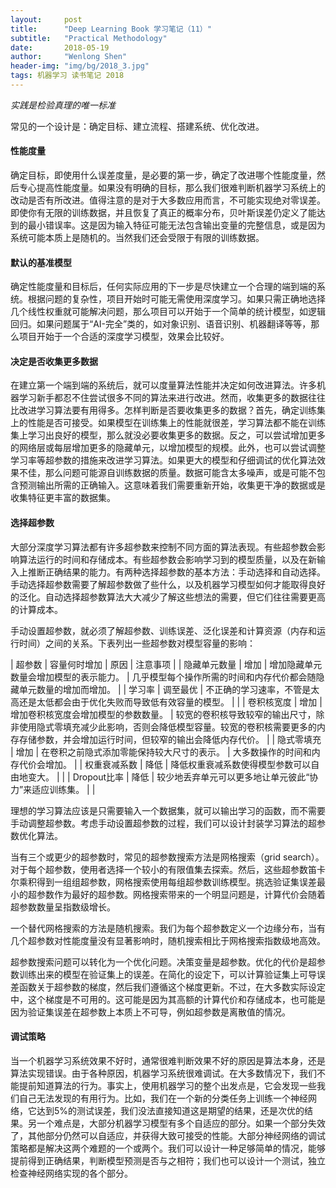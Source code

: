 ```yaml
---
layout:     post
title:      "Deep Learning Book 学习笔记（11）"
subtitle:   "Practical Methodology"
date:       2018-05-19
author:     "Wenlong Shen"
header-img: "img/bg/2018_3.jpg"
tags: 机器学习 读书笔记 2018
---
```


<script type="text/javascript" src="https://cdnjs.cloudflare.com/ajax/libs/mathjax/2.7.1/MathJax.js?config=default"></script>

*实践是检验真理的唯一标准*

常见的一个设计是：确定目标、建立流程、搭建系统、优化改进。

#### 性能度量

确定目标，即使用什么误差度量，是必要的第一步，确定了改进哪个性能度量，然后专心提高性能度量。如果没有明确的目标，那么我们很难判断机器学习系统上的改动是否有所改进。值得注意的是对于大多数应用而言，不可能实现绝对零误差。即使你有无限的训练数据，并且恢复了真正的概率分布，贝叶斯误差仍定义了能达到的最小错误率。这是因为输入特征可能无法包含输出变量的完整信息，或是因为系统可能本质上是随机的。当然我们还会受限于有限的训练数据。

#### 默认的基准模型

确定性能度量和目标后，任何实际应用的下一步是尽快建立一个合理的端到端的系统。根据问题的复杂性，项目开始时可能无需使用深度学习。如果只需正确地选择几个线性权重就可能解决问题，那么项目可以开始于一个简单的统计模型，如逻辑回归。如果问题属于“AI-完全”类的，如对象识别、语音识别、机器翻译等等，那么项目开始于一个合适的深度学习模型，效果会比较好。

#### 决定是否收集更多数据

在建立第一个端到端的系统后，就可以度量算法性能并决定如何改进算法。许多机器学习新手都忍不住尝试很多不同的算法来进行改进。然而，收集更多的数据往往比改进学习算法要有用得多。怎样判断是否要收集更多的数据？首先，确定训练集上的性能是否可接受。如果模型在训练集上的性能就很差，学习算法都不能在训练集上学习出良好的模型，那么就没必要收集更多的数据。反之，可以尝试增加更多的网络层或每层增加更多的隐藏单元，以增加模型的规模。此外，也可以尝试调整学习率等超参数的措施来改进学习算法。如果更大的模型和仔细调试的优化算法效果不佳，那么问题可能源自训练数据的质量。数据可能含太多噪声，或是可能不包含预测输出所需的正确输入。这意味着我们需要重新开始，收集更干净的数据或是收集特征更丰富的数据集。

#### 选择超参数

大部分深度学习算法都有许多超参数来控制不同方面的算法表现。有些超参数会影响算法运行的时间和存储成本。有些超参数会影响学习到的模型质量，以及在新输入上推断正确结果的能力。有两种选择超参数的基本方法：手动选择和自动选择。手动选择超参数需要了解超参数做了些什么，以及机器学习模型如何才能取得良好的泛化。自动选择超参数算法大大减少了解这些想法的需要，但它们往往需要更高的计算成本。

手动设置超参数，就必须了解超参数、训练误差、泛化误差和计算资源（内存和运行时间）之间的关系。下表列出一些超参数对模型容量的影响：

| 超参数 | 容量何时增加 | 原因 | 注意事项 |
| 隐藏单元数量 | 增加 | 增加隐藏单元数量会增加模型的表示能力。 | 几乎模型每个操作所需的时间和内存代价都会随隐藏单元数量的增加而增加。 |
| 学习率 | 调至最优 | 不正确的学习速率，不管是太高还是太低都会由于优化失败而导致低有效容量的模型。 | |
| 卷积核宽度 | 增加 | 增加卷积核宽度会增加模型的参数数量。 | 较宽的卷积核导致较窄的输出尺寸，除非使用隐式零填充减少此影响，否则会降低模型容量。较宽的卷积核需要更多的内存存储参数，并会增加运行时间，但较窄的输出会降低内存代价。 |
| 隐式零填充 | 增加 | 在卷积之前隐式添加零能保持较大尺寸的表示。 | 大多数操作的时间和内存代价会增加。 |
| 权重衰减系数 | 降低 | 降低权重衰减系数使得模型参数可以自由地变大。 | |
| Dropout比率 | 降低 | 较少地丢弃单元可以更多地让单元彼此“协力”来适应训练集。 | |

理想的学习算法应该是只需要输入一个数据集，就可以输出学习的函数，而不需要手动调整超参数。考虑手动设置超参数的过程，我们可以设计封装学习算法的超参数优化算法。

当有三个或更少的超参数时，常见的超参数搜索方法是网格搜索（grid search）。对于每个超参数，使用者选择一个较小的有限值集去探索。然后，这些超参数笛卡尔乘积得到一组组超参数，网格搜索使用每组超参数训练模型。挑选验证集误差最小的超参数作为最好的超参数。网格搜索带来的一个明显问题是，计算代价会随着超参数数量呈指数级增长。

一个替代网格搜索的方法是随机搜索。我们为每个超参数定义一个边缘分布，当有几个超参数对性能度量没有显著影响时，随机搜索相比于网格搜索指数级地高效。

超参数搜索问题可以转化为一个优化问题。决策变量是超参数。优化的代价是超参数训练出来的模型在验证集上的误差。在简化的设定下，可以计算验证集上可导误差函数关于超参数的梯度，然后我们遵循这个梯度更新。不过，在大多数实际设定中，这个梯度是不可用的。这可能是因为其高额的计算代价和存储成本，也可能是因为验证集误差在超参数上本质上不可导，例如超参数是离散值的情况。

#### 调试策略

当一个机器学习系统效果不好时，通常很难判断效果不好的原因是算法本身，还是算法实现错误。由于各种原因，机器学习系统很难调试。在大多数情况下，我们不能提前知道算法的行为。事实上，使用机器学习的整个出发点是，它会发现一些我们自己无法发现的有用行为。比如，我们在一个新的分类任务上训练一个神经网络，它达到5%的测试误差，我们没法直接知道这是期望的结果，还是次优的结果。另一个难点是，大部分机器学习模型有多个自适应的部分。如果一个部分失效了，其他部分仍然可以自适应，并获得大致可接受的性能。大部分神经网络的调试策略都是解决这两个难题的一个或两个。我们可以设计一种足够简单的情况，能够提前得到正确结果，判断模型预测是否与之相符；我们也可以设计一个测试，独立检查神经网络实现的各个部分。
